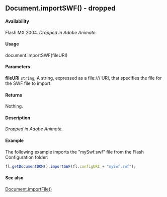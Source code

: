 ## Document.importSWF() - dropped

#### Availability

Flash MX 2004. *Dropped in Adobe Animate.*

#### Usage

document.importSWF(fileURI)

#### Parameters

**fileURI** `string`; A string, expressed as a file:/// URI, that specifies the file for the SWF file to import.

#### Returns

Nothing.

#### Description

*Dropped in Adobe Animate.*

#### Example

The following example imports the "mySwf.swf" file from the Flash Configuration folder:

```javascript
fl.getDocumentDOM().importSWF(fl.configURI + "mySwf.swf");
```

#### See also

[Document.importFile()](../Document_object/Document93.md)
